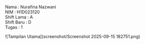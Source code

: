 Nama : Nurafina Nazwani <br>
NIM : H1D023120 <br>
Shift Lama : A <br>
Shift Baru : D <br>
Tugas : 1 <br>

![Tampilan Utama](screenshot/Screenshot 2025-09-15 182751.png)



